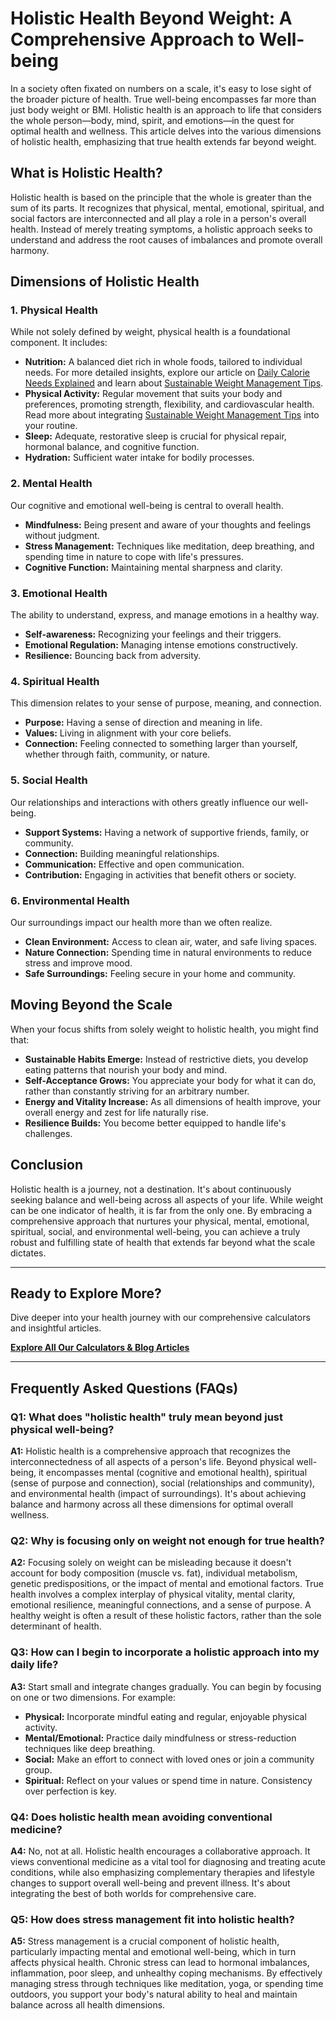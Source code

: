 # Holistic Health Beyond Weight: A Comprehensive Approach to Well-being

In a society often fixated on numbers on a scale, it's easy to lose sight of the broader picture of health. True well-being encompasses far more than just body weight or BMI. Holistic health is an approach to life that considers the whole person—body, mind, spirit, and emotions—in the quest for optimal health and wellness. This article delves into the various dimensions of holistic health, emphasizing that true health extends far beyond weight.

## What is Holistic Health?

Holistic health is based on the principle that the whole is greater than the sum of its parts. It recognizes that physical, mental, emotional, spiritual, and social factors are interconnected and all play a role in a person's overall health. Instead of merely treating symptoms, a holistic approach seeks to understand and address the root causes of imbalances and promote overall harmony.

## Dimensions of Holistic Health

### 1. Physical Health

While not solely defined by weight, physical health is a foundational component. It includes:

* **Nutrition:** A balanced diet rich in whole foods, tailored to individual needs. For more detailed insights, explore our article on [Daily Calorie Needs Explained](/blog/daily-calorie-needs-explained) and learn about [Sustainable Weight Management Tips](/blog/sustainable-weight-management-tips).
* **Physical Activity:** Regular movement that suits your body and preferences, promoting strength, flexibility, and cardiovascular health. Read more about integrating [Sustainable Weight Management Tips](/blog/sustainable-weight-management-tips) into your routine.
* **Sleep:** Adequate, restorative sleep is crucial for physical repair, hormonal balance, and cognitive function.
* **Hydration:** Sufficient water intake for bodily processes.

### 2. Mental Health

Our cognitive and emotional well-being is central to overall health.

* **Mindfulness:** Being present and aware of your thoughts and feelings without judgment.
* **Stress Management:** Techniques like meditation, deep breathing, and spending time in nature to cope with life's pressures.
* **Cognitive Function:** Maintaining mental sharpness and clarity.

### 3. Emotional Health

The ability to understand, express, and manage emotions in a healthy way.

* **Self-awareness:** Recognizing your feelings and their triggers.
* **Emotional Regulation:** Managing intense emotions constructively.
* **Resilience:** Bouncing back from adversity.

### 4. Spiritual Health

This dimension relates to your sense of purpose, meaning, and connection.

* **Purpose:** Having a sense of direction and meaning in life.
* **Values:** Living in alignment with your core beliefs.
* **Connection:** Feeling connected to something larger than yourself, whether through faith, community, or nature.

### 5. Social Health

Our relationships and interactions with others greatly influence our well-being.

* **Support Systems:** Having a network of supportive friends, family, or community.
* **Connection:** Building meaningful relationships.
* **Communication:** Effective and open communication.
* **Contribution:** Engaging in activities that benefit others or society.

### 6. Environmental Health

Our surroundings impact our health more than we often realize.

* **Clean Environment:** Access to clean air, water, and safe living spaces.
* **Nature Connection:** Spending time in natural environments to reduce stress and improve mood.
* **Safe Surroundings:** Feeling secure in your home and community.

## Moving Beyond the Scale

When your focus shifts from solely weight to holistic health, you might find that:

* **Sustainable Habits Emerge:** Instead of restrictive diets, you develop eating patterns that nourish your body and mind.
* **Self-Acceptance Grows:** You appreciate your body for what it can do, rather than constantly striving for an arbitrary number.
* **Energy and Vitality Increase:** As all dimensions of health improve, your overall energy and zest for life naturally rise.
* **Resilience Builds:** You become better equipped to handle life's challenges.

## Conclusion

Holistic health is a journey, not a destination. It's about continuously seeking balance and well-being across all aspects of your life. While weight can be one indicator of health, it is far from the only one. By embracing a comprehensive approach that nurtures your physical, mental, emotional, spiritual, social, and environmental well-being, you can achieve a truly robust and fulfilling state of health that extends far beyond what the scale dictates.

---

## Ready to Explore More?

Dive deeper into your health journey with our comprehensive calculators and insightful articles.

[**Explore All Our Calculators & Blog Articles**](/calculators)

---

## Frequently Asked Questions (FAQs)

### Q1: What does "holistic health" truly mean beyond just physical well-being?

**A1:** Holistic health is a comprehensive approach that recognizes the interconnectedness of all aspects of a person's life. Beyond physical well-being, it encompasses mental (cognitive and emotional health), spiritual (sense of purpose and connection), social (relationships and community), and environmental health (impact of surroundings). It's about achieving balance and harmony across all these dimensions for optimal overall wellness.

### Q2: Why is focusing only on weight not enough for true health?

**A2:** Focusing solely on weight can be misleading because it doesn't account for body composition (muscle vs. fat), individual metabolism, genetic predispositions, or the impact of mental and emotional factors. True health involves a complex interplay of physical vitality, mental clarity, emotional resilience, meaningful connections, and a sense of purpose. A healthy weight is often a result of these holistic factors, rather than the sole determinant of health.

### Q3: How can I begin to incorporate a holistic approach into my daily life?

**A3:** Start small and integrate changes gradually. You can begin by focusing on one or two dimensions. For example:
* **Physical:** Incorporate mindful eating and regular, enjoyable physical activity.
* **Mental/Emotional:** Practice daily mindfulness or stress-reduction techniques like deep breathing.
* **Social:** Make an effort to connect with loved ones or join a community group.
* **Spiritual:** Reflect on your values or spend time in nature.
Consistency over perfection is key.

### Q4: Does holistic health mean avoiding conventional medicine?

**A4:** No, not at all. Holistic health encourages a collaborative approach. It views conventional medicine as a vital tool for diagnosing and treating acute conditions, while also emphasizing complementary therapies and lifestyle changes to support overall well-being and prevent illness. It's about integrating the best of both worlds for comprehensive care.

### Q5: How does stress management fit into holistic health?

**A5:** Stress management is a crucial component of holistic health, particularly impacting mental and emotional well-being, which in turn affects physical health. Chronic stress can lead to hormonal imbalances, inflammation, poor sleep, and unhealthy coping mechanisms. By effectively managing stress through techniques like meditation, yoga, or spending time outdoors, you support your body's natural ability to heal and maintain balance across all health dimensions.

